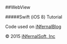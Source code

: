 ##WebView

#####Swift (iOS 8) Tutorial

Code used on [iNfernalBlog](http://blog.infernalgames.co.uk)

© 2015 [iNfernalSoft, Inc](http://infernalsoft.company)

